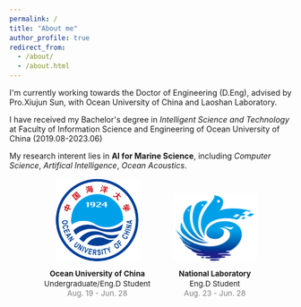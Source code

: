 ```yaml
---
permalink: /
title: "About me"
author_profile: true
redirect_from: 
  - /about/
  - /about.html
---
```


I'm currently working towards the Doctor of Engineering (D.Eng), advised by Pro.Xiujun Sun, with Ocean University of China and Laoshan Laboratory.

I have received my Bachelor's degree in *Intelligent Science and Technology* at Faculty of Information Science and Engineering of Ocean University of China (2019.08-2023.06)

My research interent lies in **AI for Marine Science**, including *Computer Science*, *Artifical Intelligence*, *Ocean Acoustics*.


<div style="display: flex; justify-content: center; align-items: flex-end;">

  <!-- Ocean University of China 图片和字幕 -->
  <div style="text-align: center; margin-right: 40px;"> <!-- 增加间隔 -->
    <a href="http://www.ouc.edu.cn/main.htm">
      <img src="../images/ouc.png" alt="Ocean University of China" width="150">
    </a>
    <p style="font-size:10pt; line-height:1.3; margin-top: 10px;"> <!-- 增加顶部间距 -->
      <b>Ocean University of China</b><br>
      Undergraduate/Eng.D Student<br>
      <span style="color:#808080">Aug. 19 - Jun. 28</span>
    </p>
  </div>

  <!-- National Laboratory 图片和字幕 -->
  <div style="text-align: center;">
    <a href="http://www.qnlm.ac/index">
      <img src="../images/laoshan.png" alt="National Laboratory" width="150">
    </a>
    <p style="font-size:10pt; line-height:1.3; margin-top: 10px;"> <!-- 增加顶部间距 -->
      <b>National Laboratory</b><br>
      Eng.D Student<br>
      <span style="color:#808080">Aug. 23 - Jun. 28</span>
    </p>
  </div>

</div>






